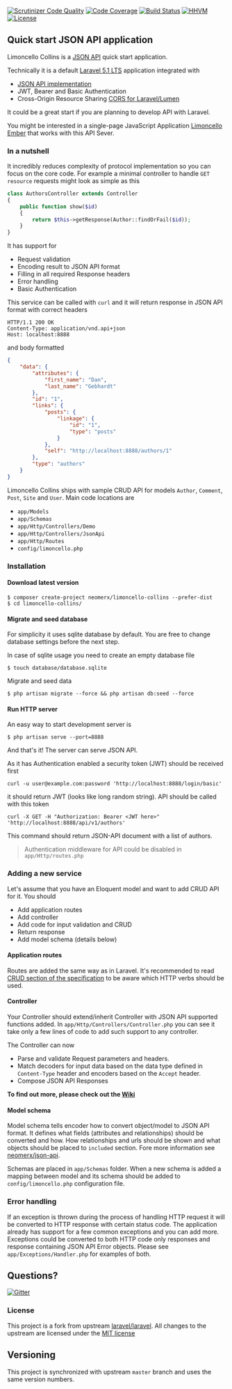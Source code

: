 [![Scrutinizer Code Quality](https://scrutinizer-ci.com/g/neomerx/json-api/badges/quality-score.png?b=master)](https://scrutinizer-ci.com/g/neomerx/json-api/?branch=master)
[![Code Coverage](https://scrutinizer-ci.com/g/neomerx/json-api/badges/coverage.png?b=master)](https://scrutinizer-ci.com/g/neomerx/json-api/?branch=master)
[![Build Status](https://travis-ci.org/neomerx/json-api.svg?branch=master)](https://travis-ci.org/neomerx/json-api)
[![HHVM](https://img.shields.io/hhvm/neomerx/json-api.svg)](https://travis-ci.org/neomerx/json-api)
[![License](https://poser.pugx.org/neomerx/limoncello-collins/license.svg)](https://packagist.org/packages/neomerx/limoncello-collins)

## Quick start JSON API application

Limoncello Collins is a [JSON API](http://jsonapi.org/) quick start application.
 
Technically it is a default [Laravel 5.1 LTS](https://github.com/laravel/laravel) application integrated with
- [JSON API implementation](https://github.com/neomerx/json-api)
- JWT, Bearer and Basic Authentication
- Cross-Origin Resource Sharing [CORS for Laravel/Lumen](https://github.com/neomerx/cors-illuminate)

It could be a great start if you are planning to develop API with Laravel.

You might be interested in a single-page JavaScript Application [Limoncello Ember](https://github.com/neomerx/limoncello-ember) that works with this API Sever.
 
### In a nutshell

It incredibly reduces complexity of protocol implementation so you can focus on the core code. For example a minimal controller to handle ```GET resource``` requests might look as simple as this

```php
class AuthorsController extends Controller
{
	public function show($id)
	{
        return $this->getResponse(Author::findOrFail($id));
    }
}
```

It has support for

* Request validation
* Encoding result to JSON API format
* Filling in all required Response headers
* Error handling
* Basic Authentication

This service can be called with ```curl``` and it will return response in JSON API format with correct headers

```
HTTP/1.1 200 OK
Content-Type: application/vnd.api+json
Host: localhost:8888
```

and body formatted

```json
{
    "data": {
        "attributes": {
            "first_name": "Dan", 
            "last_name": "Gebhardt"
        }, 
        "id": "1", 
        "links": {
            "posts": {
                "linkage": {
                    "id": "1", 
                    "type": "posts"
                }
            }, 
            "self": "http://localhost:8888/authors/1"
        }, 
        "type": "authors"
    }
}
```

Limoncello Collins ships with sample CRUD API for models ```Author```, ```Comment```, ```Post```, ```Site``` and ```User```. Main code locations are

* ```app/Models```
* ```app/Schemas```
* ```app/Http/Controllers/Demo```
* ```app/Http/Controllers/JsonApi```
* ```app/Http/Routes```
* ```config/limoncello.php```

### Installation

#### Download latest version

```
$ composer create-project neomerx/limoncello-collins --prefer-dist
$ cd limoncello-collins/
```

#### Migrate and seed database

For simplicity it uses sqlite database by default. You are free to change database settings before the next step.

In case of sqlite usage you need to create an empty database file

```
$ touch database/database.sqlite
```

Migrate and seed data

```
$ php artisan migrate --force && php artisan db:seed --force
```

#### Run HTTP server

An easy way to start development server is

```
$ php artisan serve --port=8888
```

And that's it! The server can serve JSON API.

As it has Authentication enabled a security token (JWT) should be received first

```
curl -u user@example.com:password 'http://localhost:8888/login/basic'
```

it should return JWT (looks like long random string). API should be called with this token

```
curl -X GET -H "Authorization: Bearer <JWT here>" 'http://localhost:8888/api/v1/authors'
```

This command should return JSON-API document with a list of authors.

> Authentication middleware for API could be disabled in `app/Http/routes.php`

### Adding a new service

Let's assume that you have an Eloquent model and want to add CRUD API for it. You should

* Add application routes
* Add controller
* Add code for input validation and CRUD
* Return response
* Add model schema (details below)

#### Application routes

Routes are added the same way as in Laravel. It's recommended to read [CRUD section of the specification](http://jsonapi.org/format/#crud) to be aware which HTTP verbs should be used.

#### Controller

Your Controller should extend/inherit Controller with JSON API supported functions added. In ```app/Http/Controllers/Controller.php``` you can see it take only a few lines of code to add such support to any controller.

The Controller can now

- Parse and validate Request parameters and headers.
- Match decoders for input data based on the data type defined in ```Content-Type``` header and encoders based on the ```Accept``` header.
- Compose JSON API Responses

**To find out more, please check out the [Wiki](https://github.com/neomerx/limoncello/wiki)**

#### Model schema

Model schema tells encoder how to convert object/model to JSON API format. It defines what fields (attributes and relationships) should be converted and how. How relationships and urls should be shown and what objects should be placed to ```included``` section. Fore more information see [neomerx/json-api](https://github.com/neomerx/json-api).

Schemas are placed in ```app/Schemas``` folder. When a new schema is added a mapping between model and its schema should be added to ```config/limoncello.php``` configuration file.

### Error handling

If an exception is thrown during the process of handling HTTP request it will be converted to HTTP response with certain status code. The application already has support for a few common exceptions and you can add more. Exceptions could be converted to both HTTP code only responses and response containing JSON API Error objects. Please see ```app/Exceptions/Handler.php``` for examples of both.


## Questions?

[![Gitter](https://badges.gitter.im/Join%20Chat.svg)](https://gitter.im/neomerx/json-api)

### License

This project is a fork from upstream [laravel/laravel](https://github.com/laravel/laravel). All changes to the upstream are licensed under the [MIT license](http://opensource.org/licenses/MIT)

## Versioning

This project is synchronized with upstream ```master``` branch and uses the same version numbers.

